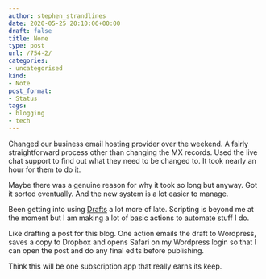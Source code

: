 ```yaml
---
author: stephen_strandlines
date: 2020-05-25 20:10:06+00:00
draft: false
title: None
type: post
url: /754-2/
categories:
- uncategorised
kind:
- Note
post_format:
- Status
tags:
- blogging
- tech
---
```


Changed our business email hosting provider over the weekend. A fairly straightforward process other than changing the MX records. Used the live chat support to find out what they need to be changed to. It took nearly an hour for them to do it.

Maybe there was a genuine reason for why it took so long but anyway. Got it sorted eventually. And the new system is a lot easier to manage.

Been getting into using [Drafts](getdrafts.com) a lot more of late. Scripting is beyond me at the moment but I am making a lot of basic actions to automate stuff I do.

Like drafting a post for this blog. One action emails the draft to Wordpress, saves a copy to Dropbox and opens Safari on my Wordpress login so that I can open the post and do any final edits before publishing.

Think this will be one subscription app that really earns its keep.

